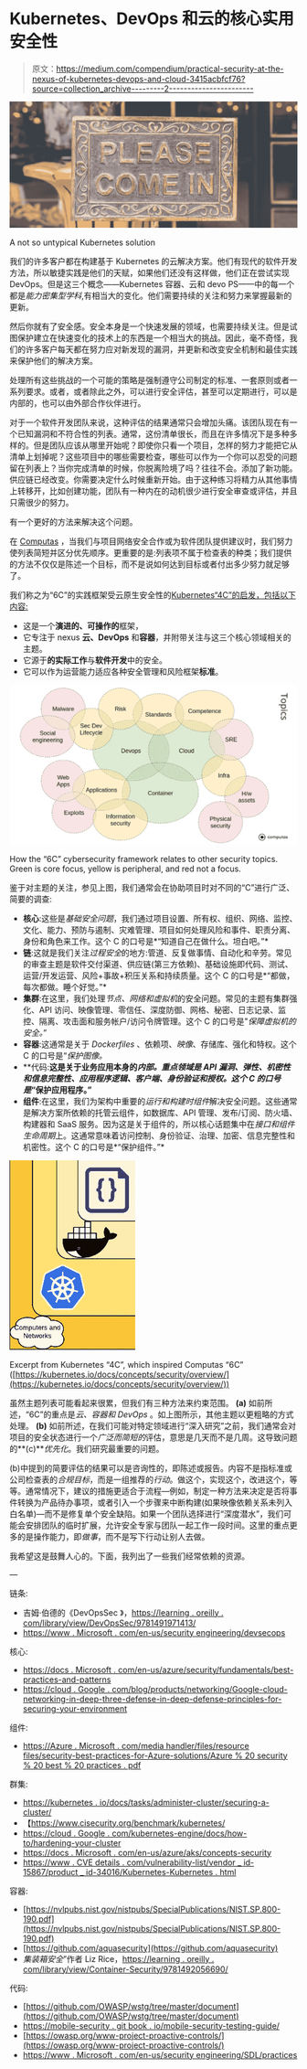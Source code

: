 # Kubernetes、DevOps 和云的核心实用安全性

> 原文：<https://medium.com/compendium/practical-security-at-the-nexus-of-kubernetes-devops-and-cloud-3415acbfcf76?source=collection_archive---------2----------------------->

![](img/128780a48b4320d391e5c72fada740bb.png)

A not so untypical Kubernetes solution

我们的许多客户都在构建基于 Kubernetes 的云解决方案。他们有现代的软件开发方法，所以敏捷实践是他们的天赋，如果他们还没有这样做，他们正在尝试实现 DevOps。但是这三个概念——Kubernetes 容器、云和 devo PS——中的每一个都是*能力密集型学科*,有相当大的变化。他们需要持续的关注和努力来掌握最新的更新。

然后你就有了安全感。安全本身是一个快速发展的领域，也需要持续关注。但是试图保护建立在快速变化的技术上的东西是一个相当大的挑战。因此，毫不奇怪，我们的许多客户每天都在努力应对新发现的漏洞，并更新和改变安全机制和最佳实践来保护他们的解决方案。

处理所有这些挑战的一个可能的策略是强制遵守公司制定的标准、一套原则或者一系列要求。或者，或者除此之外，可以进行安全评估，甚至可以定期进行，可以是内部的，也可以由外部合作伙伴进行。

对于一个软件开发团队来说，这种评估的结果通常只会增加头痛。该团队现在有一个已知漏洞和不符合性的列表。通常，这份清单很长，而且在许多情况下是多种多样的。但是团队应该从哪里开始呢？即使你只看一个项目，怎样的努力才能把它从清单上划掉呢？这些项目中的哪些需要检查，哪些可以作为一个你可以忍受的问题留在列表上？当你完成清单的时候，你脱离险境了吗？往往不会。添加了新功能。供应链已经改变。你需要决定什么时候重新开始。由于这种练习将精力从其他事情上转移开，比如创建功能，团队有一种内在的动机很少进行安全审查或评估，并且只需很少的努力。

有一个更好的方法来解决这个问题。

在 [Computas](https://computas.com/en) ，当我们与项目网络安全合作或为软件团队提供建议时，我们努力使列表简短并区分优先顺序。更重要的是:列表项不属于检查表的种类；我们提供的方法不仅仅是陈述一个目标，而不是说如何达到目标或者付出多少努力就足够了。

我们称之为“6C”的实践框架受云原生安全性的[Kubernetes“4C”的启发，包括以下内容:](https://kubernetes.io/docs/concepts/security/overview/)

*   这是一个**演进的、可操作的**框架，
*   它专注于 nexus **云、DevOps** 和**容器**，并附带关注与这三个核心领域相关的主题。
*   它源于**的实际工作**与**软件开发**中的安全。
*   它可以作为运营能力适应各种安全管理和风险框架**标准**。

![](img/15971d904a8282e8f99a8cd0c8d33a43.png)

How the “6C” cybersecurity framework relates to other security topics. Green is core focus, yellow is peripheral, and red not a focus.

鉴于对主题的关注，参见上图，我们通常会在协助项目时对不同的“C”进行广泛、简要的调查:

*   **核心**:这些是*基础安全问题*，我们通过项目设置、所有权、组织、网络、监控、文化、能力、预防与遏制、灾难管理、项目如何处理风险和事件、职责分离、身份和角色来工作。这个 C 的口号是*“知道自己在做什么。坦白吧。”*
*   **链**:这就是我们关注*过程安全*的地方:管道、反复做事情、自动化和辛劳。常见的审查主题是软件交付渠道、供应链(第三方依赖)、基础设施即代码、测试、运营/开发运营、风险+事故+积压关系和持续质量。这个 C 的口号是*“都做，每次都做。睡个好觉。”*
*   **集群**:在这里，我们处理*节点、网络和虚拟机*的安全问题。常见的主题有集群强化、API 访问、映像管理、零信任、深度防御、网格、秘密、日志记录、监控、隔离、攻击面和服务帐户/访问令牌管理。这个 C 的口号是"*保障虚拟机的安全。*”
*   **容器**:这通常是关于 *Dockerfiles* 、依赖项、*映像*、存储库、强化和特权。这个 C 的口号是“*保护图像。*
*   **代码:**这是关于业务应用本身的*内部。重点领域是 API 漏洞、弹性、机密性和信息完整性、应用程序逻辑、客户端、身份验证和授权。这个 C 的口号是*“保护应用程序。”**
*   **组件**:在这里，我们为架构中重要的*运行和构建时组件*解决安全问题。这些通常是解决方案所依赖的托管云组件，如数据库、API 管理、发布/订阅、防火墙、构建器和 SaaS 服务。因为这是关于组件的，所以核心话题集中在*接口和组件生命周期*上。这通常意味着访问控制、身份验证、治理、加密、信息完整性和机密性。这个 C 的口号是*“保护组件。”*

![](img/766c4d1074f2b4f09e8474035d86cf90.png)

Excerpt from Kubernetes “4C”, which inspired Computas “6C” ([https://kubernetes.io/docs/concepts/security/overview/](https://kubernetes.io/docs/concepts/security/overview/))

虽然主题列表可能看起来很累，但我们有三种方法来约束范围。 **(a)** 如前所述，“6C”的重点是*云、容器和 DevOps* 。如上图所示，其他主题以更粗略的方式处理。 **(b)** 如前所述，在我们可能对特定领域进行“深入研究”之前，我们通常会对项目的安全状态进行一个*广泛而简短的*评估，意思是几天而不是几周。这导致问题的**(c)***优先化*。我们研究最重要的问题。

(b)中提到的简要评估的结果可以是咨询性的，即陈述或报告。内容不是指标准或公司检查表的*合规目标*，而是一组推荐的*行动*。做这个，实现这个，改进这个，等等。通常情况下，建议的措施更适合于流程—例如，制定一种方法来决定是否将事件转换为产品待办事项，或者引入一个步骤来中断构建(如果映像依赖关系未列入白名单)—而不是修复单个安全缺陷。如果一个团队选择进行“深度潜水”，我们可能会安排团队的临时扩展，允许安全专家与团队一起工作一段时间。这里的重点更多的是操作能力，即*做事*，而不是写下行动让别人去做。

我希望这是鼓舞人心的。下面，我列出了一些我们经常依赖的资源。

—

链条:

*   吉姆·伯德的《DevOpsSec 》，[https://learning . oreilly . com/library/view/DevOpsSec/9781491971413/](https://learning.oreilly.com/library/view/devopssec/9781491971413/)
*   [https://www . Microsoft . com/en-us/security engineering/devsecops](https://www.microsoft.com/en-us/securityengineering/devsecops)

核心:

*   [https://docs . Microsoft . com/en-us/azure/security/fundamentals/best-practices-and-patterns](https://docs.microsoft.com/en-us/azure/security/fundamentals/best-practices-and-patterns)
*   [https://cloud . Google . com/blog/products/networking/Google-cloud-networking-in-deep-three-defense-in-deep-defense-principles-for-securing-your-environment](https://cloud.google.com/blog/products/networking/google-cloud-networking-in-depth-three-defense-in-depth-principles-for-securing-your-environment)

组件:

*   [https://Azure . Microsoft . com/media handler/files/resource files/security-best-practices-for-Azure-solutions/Azure % 20 security % 20 best % 20 practices . pdf](https://azure.microsoft.com/mediahandler/files/resourcefiles/security-best-practices-for-azure-solutions/Azure%20Security%20Best%20Practices.pdf)

群集:

*   [https://kubernetes . io/docs/tasks/administer-cluster/securing-a-cluster/](https://kubernetes.io/docs/tasks/administer-cluster/securing-a-cluster/)
*   【https://www.cisecurity.org/benchmark/kubernetes/ 
*   [https://cloud . Google . com/kubernetes-engine/docs/how-to/hardening-your-cluster](https://cloud.google.com/kubernetes-engine/docs/how-to/hardening-your-cluster)
*   [https://docs . Microsoft . com/en-us/azure/aks/concepts-security](https://docs.microsoft.com/en-us/azure/aks/concepts-security)
*   [https://www . CVE details . com/vulnerability-list/vendor _ id-15867/product _ id-34016/Kubernetes-Kubernetes . html](https://www.cvedetails.com/vulnerability-list/vendor_id-15867/product_id-34016/Kubernetes-Kubernetes.html)

容器:

*   [https://nvlpubs.nist.gov/nistpubs/SpecialPublications/NIST.SP.800-190.pdf](https://nvlpubs.nist.gov/nistpubs/SpecialPublications/NIST.SP.800-190.pdf)
*   [https://github.com/aquasecurity](https://github.com/aquasecurity)
*   *集装箱安全*”作者 Liz Rice，[https://learning . oreilly . com/library/view/Container-Security/9781492056690/](https://learning.oreilly.com/library/view/container-security/9781492056690/)

代码:

*   [https://github.com/OWASP/wstg/tree/master/document](https://github.com/OWASP/wstg/tree/master/document)
*   [https://mobile-security . git book . io/mobile-security-testing-guide/](https://mobile-security.gitbook.io/mobile-security-testing-guide/)
*   [https://owasp.org/www-project-proactive-controls/](https://owasp.org/www-project-proactive-controls/)
*   [https://www . Microsoft . com/en-us/security engineering/SDL/practices](https://www.microsoft.com/en-us/securityengineering/sdl/practices)